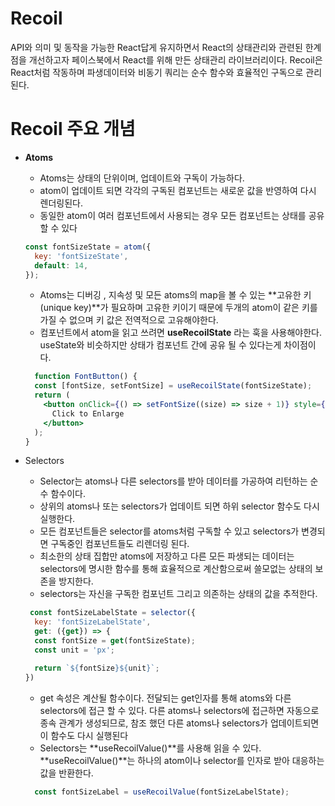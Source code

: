 # Recoil
API와 의미 및 동작을 가능한 React답게 유지하면서 React의 상태관리와 관련된 한계점을 개선하고자 페이스북에서 React를 위해 만든 상태관리 라이브러리이다. Recoil은 React처럼 작동하며 파생데이터와 비동기 쿼리는 순수 함수와 효율적인 구독으로 관리된다.

# Recoil 주요 개념 
* **Atoms**
  * Atoms는 상태의 단위이며, 업데이트와 구독이 가능하다.
  * atom이 업데이트 되면 각각의 구독된 컴포넌트는 새로운 값을 반영하여 다시 렌더링된다.
  * 동일한 atom이 여러 컴포넌트에서 사용되는 경우 모든 컴포넌트는 상태를 공유할 수 있다 
  
  ``` jsx
  const fontSizeState = atom({
    key: 'fontSizeState',
    default: 14,
  });
  ```
  * Atoms는 디버깅 , 지속성 및 모든 atoms의 map을 볼 수 있는 **고유한 키(unique key)**가 필요하며 고유한 키이기 때문에 두개의 atom이 같은 키를 가질 수 없으며 키 값은 전역적으로 고유해야한다.
  * 컴포넌트에서 atom을 읽고 쓰려면 **useRecoilState** 라는 훅을 사용해야한다. useState와 비슷하지만 상태가 컴포넌트 간에 공유 될 수 있다는게 차이점이다.
  
  ```jsx
    function FontButton() {
    const [fontSize, setFontSize] = useRecoilState(fontSizeState);
    return (
      <button onClick={() => setFontSize((size) => size + 1)} style={{fontSize}}>
        Click to Enlarge
      </button>
    );
  }
  ```
* Selectors
  * Selector는 atoms나 다른 selectors를 받아 데이터를 가공하여 리턴하는 순수 함수이다.
  * 상위의 atoms나 또는 selectors가 업데이트 되면 하위 selector 함수도 다시 실행한다.
  * 모든 컴포넌트들은 selector를 atoms처럼 구독할 수 있고 selectors가 변경되면 구독중인 컴포넌트들도 리렌더링 된다.
  * 최소한의 상태 집합만 atoms에 저장하고 다른 모든 파생되는 데이터는 selectors에 명시한 함수를 통해 효율적으로 계산함으로써 쓸모없는 상태의 보존을 방지한다.
  * selectors는 자신을 구독한 컴포넌트 그리고 의존하는 상태의 값을 추적한다.
  ```jsx
   const fontSizeLabelState = selector({
    key: 'fontSizeLabelState',
    get: ({get}) => {
    const fontSize = get(fontSizeState);
    const unit = 'px';

    return `${fontSize}${unit}`;
  })
  ```
  * get 속성은 계산될 함수이다. 전달되는 get인자를 통해 atoms와 다른 selectors에 접근 할 수 있다. 다른 atoms나 selectors에 접근하면 자동으로 종속 관계가 생성되므로, 참조 했던 다른 atoms나 selectors가 업데이트되면 이 함수도 다시 실행된다 
  * Selectors는 **useRecoilValue()**를 사용해 읽을 수 있다. **useRecoilValue()**는 하나의 atom이나 selector를 인자로 받아 대응하는 값을 반환한다.
  ```jsx
    const fontSizeLabel = useRecoilValue(fontSizeLabelState);
  ```

